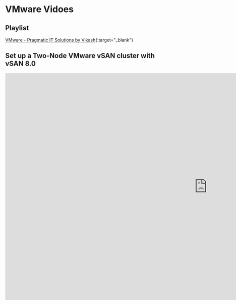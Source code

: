 # VMware Vidoes

## Playlist


[VMware - Pragmatic IT Solutions by Vikash](https://www.youtube.com/playlist?list=PLJxPT5okRbkQN6CtQk0agHuNy19tpP5UD){:target="_blank"}



## Set up a Two-Node VMware vSAN cluster with vSAN 8.0

<div class="video-wrapper">
  <iframe width="1280" height="720" src="https://metube.bstaub.synology.me/download/Set%20up%20a%20Two-Node%20VMware%20vSAN%20Cluster%20with%20vSAN%208.0.mp4" frameborder="0" allowfullscreen></iframe>
</div>